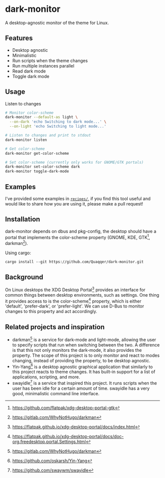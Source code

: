 # dark-monitor

A desktop-agnostic monitor of the theme for Linux.

## Features

- Desktop agnostic
- Minimalistic
- Run scripts when the theme changes
- Run multiple instances parallel
- Read dark mode
- Toggle dark mode

## Usage

Listen to changes

```sh
# Monitor color-scheme
dark-monitor --default-as light \
  --on-dark 'echo Switching to dark mode...' \
  --on-light 'echo Switching to light mode...'

# Listen to changes and print to stdout
dark-monitor listen

# Get color-scheme
dark-monitor get-color-scheme

# Set color-scheme (currently only works for GNOME/GTK portals)
dark-monitor set-color-scheme dark
dark-monitor toggle-dark-mode
```

## Examples

I've provided some examples in
[`recipes/`](https://github.com/Quaqqer/dark-monitor/tree/trunk/recipes), if you
find this tool useful and would like to share how you are using it, please make
a pull request!

## Installation

dark-monitor depends on dbus and pkg-config, the desktop should have a portal
that implements the color-scheme property (GNOME, KDE, GTK[^1], darkman[^2]).

Using cargo:

```
cargo install --git https://github.com/Quaqqer/dark-monitor.git
```

## Background

On Linux desktops the XDG Desktop Portal[^3] provides an interface for common
things between desktop environments, such as settings. One thing it provides
access to is the color-scheme[^4] property, which is either 'default',
'prefer-dark', or 'prefer-light'. We can use D-Bus to monitor changes to this
property and act accordingly.

## Related projects and inspiration

- darkman[^2] is a service for dark-mode and light-mode, allowing the user to
  specify scripts that run when switching between the two. A difference is that
  this not only monitors the dark-mode, it also provides the property. The
  scope of this project is to only monitor and react to modes changing, instead
  of providing the property, to be desktop agnostic.
- Yin-Yang[^5] is a desktop agnostic graphical application that similarly to
  this project reacts to theme changes. It has built-in support for a list of
  applications, scripting, and more.
- swayidle[^6] is a service that inspired this project. It runs scripts when
  the user has been idle for a certain amount of time. swayidle has a very
  good, minimalistic command line interface.

[^1]: https://github.com/flatpak/xdg-desktop-portal-gtk
[^2]: https://gitlab.com/WhyNotHugo/darkman
[^3]: https://flatpak.github.io/xdg-desktop-portal/docs/index.html
[^4]: https://flatpak.github.io/xdg-desktop-portal/docs/doc-org.freedesktop.portal.Settings.html
[^5]: https://github.com/oskarsh/Yin-Yang
[^6]: https://github.com/swaywm/swayidle

